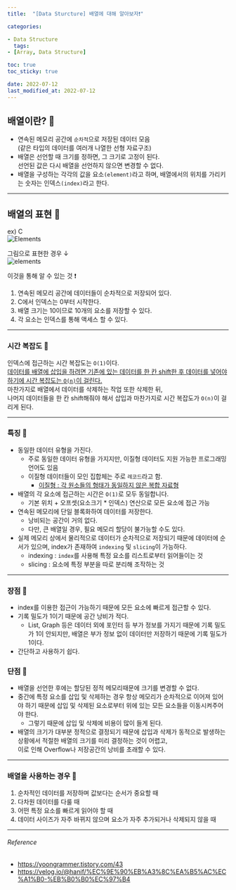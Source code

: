 ```yaml
---
title:  "[Data Sturcture] 배열에 대해 알아보자❗️"

categories:

- Data Structure
  tags:
- [Array, Data Structure]

toc: true
toc_sticky: true

date: 2022-07-12
last_modified_at: 2022-07-12
---
```


## 배열이란? 🔎

- 연속된 메모리 공간에 `순차적`으로 저장된 데이터 모음<br>
  (같은 타입의 데이터를 여러개 나열한 선형 자료구조)<br>
- 배열은 선언할 때 크기를 정하면, 그 크기로 고정이 된다.<br>
  선언된 값은 다시 배열을 선언하지 않으면 변경할 수 없다.
- 배열을 구성하는 각각의 값을 요소`(element)`라고 하며, 배열에서의 위치를 가리키는 숫자는 인덱스`(index)`라고 한다.

***

## 배열의 표현 🔎

ex) C <br>
![Elements](https://user-images.githubusercontent.com/61777583/178424917-d54d2762-e4ba-4c16-9953-6fec97c5cf8d.png)

그림으로 표현한 경우 ↓ <br>
![elements](https://user-images.githubusercontent.com/61777583/178424974-f7452245-f050-4753-aca6-a2b2a4e56faa.png)

이것을 통해 알 수 있는 것 ❗️

1. 연속된 메모리 공간에 데이터들이 순차적으로 저장되어 있다.
2. C에서 인덱스는 0부터 시작한다.
3. 배열 크기는 10이므로 10개의 요소를 저장할 수 있다.
4. 각 요소는 인덱스를 통해 액세스 할 수 있다.

***

### 시간 복잡도 🔎

인덱스에 접근하는 시간 복잡도는 `O(1)`이다. <br>
<u>데이터를 배열에 삽입을 하려면 기존에 있는 데이터를 한 칸 shift한 후 데이터를 넣어야 하기에 시간 복잡도는 `O(n)`이 걸린다.</u> <br>
마찬가지로 배열에서 데이터를 삭제하는 작업 또한 삭제한 뒤,<br> 나머지 데이터들을 한 칸 shift해줘야 해서 삽입과 마찬가지로 시간 복잡도가 `O(n)`이 걸리게 된다.

***

### 특징 🔎

- 동일한 데이터 유형을 가진다.
    - 주로 동일한 데이터 유형을 가지지만, 이질형 데이터도 지원 가능한 프로그래밍 언어도 있음
    - 이질형 데이터들이 모인 집합체는 주로 `레코드`라고 함.
        - <u>이질형 : 각 원소들의 형태가 동일하지 않은 복합 자료형</u>
- 배열의 각 요소에 접근하는 시간은 `O(1)`로 모두 동일합니다.
    - 기본 위치 + 오프셋(요소크기 * 인덱스) 연산으로 모든 요소에 접근 가능
- 연속된 메모리에 단일 블록화하여 데이터를 저장한다.
    - 낭비되는 공간이 거의 없다.
    - 다만, 큰 배열일 경우, 필요 메모리 할당이 불가능할 수도 있다.
- 실제 메모리 상에서 물리적으로 데이터가 순차적으로 저장되기 때문에 데이터에 순서가 있으며, index가 존재하여 `indexing` 및 `slicing`이 가능하다.
    - indexing : `index`를 사용해 특정 요소를 리스트로부터 읽어들이는 것
    - slicing : 요소에 특정 부분을 따로 분리해 조작하는 것

***

### 장점 🔎

- index를 이용한 접근이 가능하기 때문에 모든 요소에 빠르게 접근할 수 있다.
- 기록 밀도가 1이기 때문에 공간 낭비가 적다.
    - List, Graph 등은 데이터 외에 포인터 등 부가 정보를 가지기 때문에 기록 밀도가 1이 안되지만, 배열은 부가 정보 없이 데이터만 저장하기 때문에 기록 밀도가 1이다.
- 간단하고 사용하기 쉽다.

### 단점 🔎

- 배열을 선언한 후에는 할당된 정적 메모리때문에 크기를 변경할 수 없다.
- 중간에 특정 요소를 삽입 및 삭제하는 경우 항상 메모리가 순차적으로 이어져 있어야 하기 때문에 삽입 및 삭제된 요소로부터 위에 있는 모든 요소들을 이동시켜주어야 한다.
    - 그렇기 때문에 삽입 및 삭제에 비용이 많이 들게 된다.
- 배열의 크기가 대부분 정적으로 결정되기 때문에 삽입과 삭제가 동적으로 발생하는 상황에서 적절한 배열의 크기를 미리 결정하는 것이 어렵고,<br> 이로 인해 Overflow나 저장공간의 낭비를 초래할 수 있다.

***

### 배열을 사용하는 경우 🔎

1. 순차적인 데이터를 저장하며 값보다는 순서가 중요할 때
2. 다차원 데이터를 다룰 때
3. 어떤 특정 요소를 빠르게 읽어야 할 때
4. 데이터 사이즈가 자주 바뀌지 않으며 요소가 자주 추가되거나 삭제되지 않을 때

***

###### Reference

- https://yoongrammer.tistory.com/43
- https://velog.io/@hanif/%EC%9E%90%EB%A3%8C%EA%B5%AC%EC%A1%B0-%EB%B0%B0%EC%97%B4
